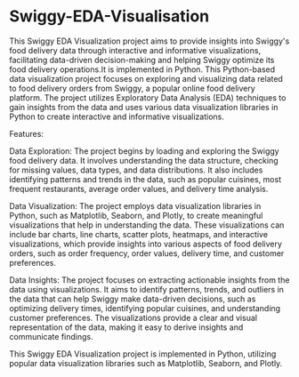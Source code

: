 # Swiggy-EDA-Visualisation
This Swiggy EDA Visualization project aims to provide insights into Swiggy's food delivery data through interactive and informative visualizations, facilitating data-driven decision-making and helping Swiggy optimize its food delivery operations.It is implemented in Python.
This Python-based data visualization project focuses on exploring and visualizing data related to food delivery orders from Swiggy, a popular online food delivery platform. The project utilizes Exploratory Data Analysis (EDA) techniques to gain insights from the data and uses various data visualization libraries in Python to create interactive and informative visualizations.

Features:

Data Exploration: The project begins by loading and exploring the Swiggy food delivery data. It involves understanding the data structure, checking for missing values, data types, and data distributions. It also includes identifying patterns and trends in the data, such as popular cuisines, most frequent restaurants, average order values, and delivery time analysis.

Data Visualization: The project employs data visualization libraries in Python, such as Matplotlib, Seaborn, and Plotly, to create meaningful visualizations that help in understanding the data. These visualizations can include bar charts, line charts, scatter plots, heatmaps, and interactive visualizations, which provide insights into various aspects of food delivery orders, such as order frequency, order values, delivery time, and customer preferences.

Data Insights: The project focuses on extracting actionable insights from the data using visualizations. It aims to identify patterns, trends, and outliers in the data that can help Swiggy make data-driven decisions, such as optimizing delivery times, identifying popular cuisines, and understanding customer preferences. The visualizations provide a clear and visual representation of the data, making it easy to derive insights and communicate findings.

This Swiggy EDA Visualization project is implemented in Python, utilizing popular data visualization libraries such as Matplotlib, Seaborn, and Plotly.
